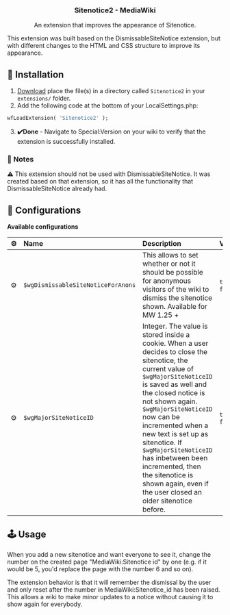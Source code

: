 <div align="center">
<h3>
Sitenotice2 - MediaWiki
</h3>
<p>An extension that improves the appearance of Sitenotice.</p>
</div>

<div align="left">
This extension was built based on the DismissableSiteNotice extension, but with different changes to the HTML and CSS structure to improve its appearance.
</div>

## 🚀 Installation
1. [Download](https://github.com/DarkGames26/mediawiki-extensions-Sitenotice2/archive/refs/heads/main.zip) place the file(s) in a directory called `Sitenotice2` in your `extensions/` folder.
2. Add the following code at the bottom of your LocalSettings.php:
```php
wfLoadExtension( 'Sitenotice2' );
```
3. **✔️Done** - Navigate to Special:Version on your wiki to verify that the extension is successfully installed.

### 👀 Notes
⚠️ This extension should not be used with DismissableSiteNotice. It was created based on that extension, so it has all the functionality that DismissableSiteNotice already had.

## 🧞 Configurations
**Available configurations**

| ⚙️ | Name | Description | Values | Default
:--- | :--- | :--- | :--- | :---
| ⚙️ | `$wgDismissableSiteNoticeForAnons` | This allows to set whether or not it should be possible for anonymous visitors of the wiki to dismiss the sitenotice shown. Available for MW 1.25 + | `true` or `false` | `true`
| ⚙️ | `$wgMajorSiteNoticeID` | Integer. The value is stored inside a cookie. When a user decides to close the sitenotice, the current value of `$wgMajorSiteNoticeID` is saved as well and the closed notice is not shown again. `$wgMajorSiteNoticeID` now can be incremented when a new text is set up as sitenotice. If `$wgMajorSiteNoticeID` has inbetween been incremented, then the sitenotice is shown again, even if the user closed an older sitenotice before. | `true` or `false` | `0`

## 🕹️ Usage
When you add a new sitenotice and want everyone to see it, change the number on the created page "MediaWiki:Sitenotice id" by one (e.g. if it would be 5, you'd replace the page with the number 6 and so on).

The extension behavior is that it will remember the dismissal by the user and only reset after the number in MediaWiki:Sitenotice_id has been raised. This allows a wiki to make minor updates to a notice without causing it to show again for everybody.